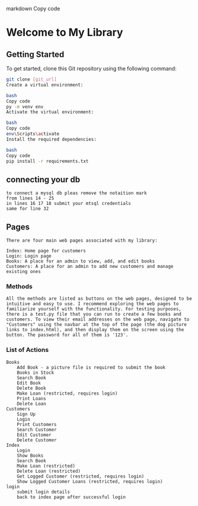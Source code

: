 markdown
Copy code
# Welcome to My Library

## Getting Started

To get started, clone this Git repository using the following command:

```bash
git clone [git_url]
Create a virtual environment:

bash
Copy code
py -m venv env
Activate the virtual environment:

bash
Copy code
env\Scripts\activate
Install the required dependencies:

bash
Copy code
pip install -r requirements.txt

```
## connecting your db
    to connect a mysql db pleas remove the notaition mark 
    from lines 14 - 25
    in lines 16 17 18 submit your mtsql credentials
    same for line 32

## Pages
    There are four main web pages associated with my library:

    Index: Home page for customers
    Login: Login page
    Books: A place for an admin to view, add, and edit books
    Customers: A place for an admin to add new customers and manage existing ones
### Methods
    All the methods are listed as buttons on the web pages, designed to be intuitive and easy to use. I recommend exploring the web pages to familiarize yourself with the functionality. For testing purposes, there is a test.py file that you can run to create a few books and customers. To view their email addresses on the web page, navigate to "Customers" using the navbar at the top of the page (the dog picture links to index.html), and then display them on the screen using the button. The password for all of them is '123'.

### List of Actions
    Books
        Add Book - a picture file is required to submit the book 
        Books in Stock
        Search Book
        Edit Book
        Delete Book
        Make Loan (restricted, requires login)
        Print Loans
        Delete Loan
    Customers
        Sign Up
        Login
        Print Customers
        Search Customer
        Edit Customer
        Delete Customer
    Index
        Login
        Show Books
        Search Book
        Make Loan (restricted)
        Delete Loan (restricted)
        Get Logged Customer (restricted, requires login)
        Show Logged Customer Loans (restricted, requires login)
    login
        submit login details
        back to index page after successful login